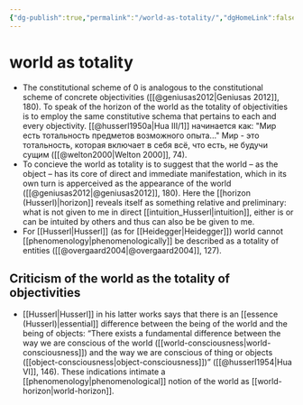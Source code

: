```yaml
---
{"dg-publish":true,"permalink":"/world-as-totality/","dgHomeLink":false,"dgPassFrontmatter":false}
---
```


# world as totality
- The constitutional scheme of 0 is analogous to the constitutional scheme of concrete objectivities ([[@geniusas2012|Geniusas 2012]], 180). To speak of the horizon of the world as the totality of objectivities is to employ the same constitutive schema that pertains to each and every objectivity. [[@husserl1950a|Hua III/1]] начинается как: "Мир есть тотальность предметов возможного опыта..." Мир - это тотальность, которая включает в себя всё, что есть, не будучи сущим ([[@welton2000|Welton 2000]], 74).
- To concieve the world as totality is to suggest that the world – as the object – has its core of direct and immediate manifestation, which in its own turn is apperceived as the appearance of the world ([[@geniusas2012|@geniusas2012]], 180). Here the [[horizon (Husserl)|horizon]] reveals itself as something relative and preliminary: what is not given to me in direct [[intuition_Husserl|intuition]], either is or can be intuited by others and thus can also be be given to me.
- For [[Husserl|Husserl]] (as for [[Heidegger|Heidegger]]) world cannot [[phenomenology|phenomenologically]] be described as a totality of entities ([[@overgaard2004|@overgaard2004]], 127).

## Criticism of the world as the totality of objectivities
- [[Husserl|Husserl]] in his latter works says that there is an [[essence (Husserl)|essential]] difference between the being of the world and the being of objects: “There exists a fundamental difference between the way we are conscious of the world ([[world-consciousness|world-consciousness]]) and the way we are conscious of thing or objects ([[object-consciousness|object-consciousness]])” ([[@husserl1954|Hua VI]], 146). These indications intimate a [[phenomenology|phenomenological]] notion of the world as [[world-horizon|world-horizon]].